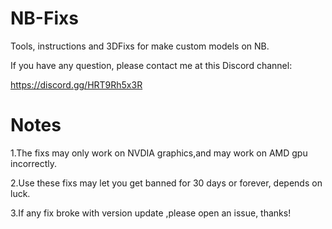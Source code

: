 # NB-Fixs
Tools, instructions and 3DFixs for make custom models on NB.

If you have any question, please contact me at this Discord channel: 

https://discord.gg/HRT9Rh5x3R

# Notes
1.The fixs may only work on NVDIA graphics,and may work on AMD gpu incorrectly.

2.Use these fixs may let you get banned for 30 days or forever, depends on luck.

3.If any fix broke with version update ,please open an issue, thanks!
